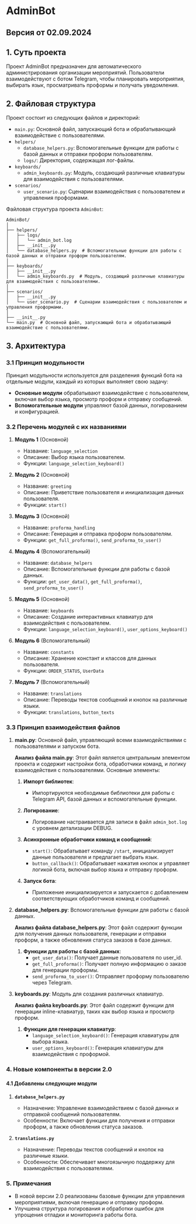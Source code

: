 
# AdminBot

## Версия от 02.09.2024

## 1. Суть проекта
Проект AdminBot предназначен для автоматического администрирования организации мероприятий. 
Пользователи взаимодействуют с ботом Telegram, чтобы планировать мероприятия, выбирать язык,
просматривать проформы и получать уведомления.

## 2. Файловая структура
Проект состоит из следующих файлов и директорий:

- `main.py`: Основной файл, запускающий бота и обрабатывающий взаимодействие с пользователями.
- `helpers/`
  - `database_helpers.py`: Вспомогательные функции для работы с базой данных и отправки проформ пользователям.
  - `logs/`: Директория, содержащая лог-файлы.
- `keyboards/`
  - `admin_keyboards.py`: Модуль, создающий различные клавиатуры для взаимодействия с пользователями.
- `scenarios/`
  - `user_scenario.py`: Сценарии взаимодействия с пользователем и управления проформами.

Файловая структура проекта `AdminBot`:

```plaintext
AdminBot/
│
├── helpers/
│   ├── logs/
│   │   └── admin_bot.log
│   ├── __init__.py
│   └── database_helpers.py  # Вспомогательные функции для работы с базой данных и отправки проформ пользователям.
│
├── keyboards/
│   ├── __init__.py
│   └── admin_keyboards.py  # Модуль, создающий различные клавиатуры для взаимодействия с пользователями.
│
├── scenarios/
│   ├── __init__.py
│   └── user_scenario.py  # Сценарии взаимодействия с пользователем и управления проформами.
│
├── __init__.py
└── main.py  # Основной файл, запускающий бота и обрабатывающий взаимодействие с пользователями.
```

## 3. Архитектура

### 3.1 Принцип модульности
Принцип модульности используется для разделения функций бота на отдельные модули, каждый из которых выполняет свою задачу:

- **Основные модули** обрабатывают взаимодействие с пользователем, включая выбор языка, просмотр проформ и отправку сообщений.
- **Вспомогательные модули** управляют базой данных, логированием и конфигурацией.

### 3.2 Перечень модулей с их названиями

1. **Модуль 1** (Основной)
   - Название: `language_selection`
   - Описание: Выбор языка пользователем.
   - Функции: `language_selection_keyboard()`

2. **Модуль 2** (Основной)
   - Название: `greeting`
   - Описание: Приветствие пользователя и инициализация данных пользователя.
   - Функции: `start()`

3. **Модуль 3** (Основной)
   - Название: `proforma_handling`
   - Описание: Генерация и отправка проформ пользователям.
   - Функции: `get_full_proforma()`, `send_proforma_to_user()`

4. **Модуль 4** (Вспомогательный)
   - Название: `database_helpers`
   - Описание: Вспомогательные функции для работы с базой данных.
   - Функции: `get_user_data()`, `get_full_proforma()`, `send_proforma_to_user()`

5. **Модуль 5** (Основной)
   - Название: `keyboards`
   - Описание: Создание интерактивных клавиатур для взаимодействия с пользователем.
   - Функции: `language_selection_keyboard()`, `user_options_keyboard()`

6. **Модуль 6** (Вспомогательный)
   - Название: `constants`
   - Описание: Хранение констант и классов для данных пользователя.
   - Функции: `ORDER_STATUS`, `UserData`

7. **Модуль 7** (Вспомогательный)
   - Название: `translations`
   - Описание: Переводы текстов сообщений и кнопок на различные языки.
   - Функции: `translations`, `button_texts`

### 3.3 Принцип взаимодействия файлов

1. **main.py**: Основной файл, управляющий всеми взаимодействиями с пользователями и запуском бота.

   **Анализ файла main.py**:
   Этот файл является центральным элементом проекта и содержит настройки бота, обработчики команд, и логику взаимодействия с пользователями. Основные элементы:


   1. **Импорт библиотек**:
      - Импортируются необходимые библиотеки для работы с Telegram API, базой данных и вспомогательные функции.

   2. **Логирование**:
      - Логирование настраивается для записи в файл `admin_bot.log` с уровнем детализации DEBUG.

   3. **Асинхронные обработчики команд и сообщений**:
      - `start()`: Обрабатывает команду `/start`, инициализирует данные пользователя и предлагает выбрать язык.
      - `button_callback()`: Обрабатывает нажатия кнопок и управляет логикой бота, включая выбор языка и отправку проформ.

   4. **Запуск бота**:
      - Приложение инициализируется и запускается с добавлением соответствующих обработчиков команд и сообщений.

2. **database_helpers.py**: Вспомогательные функции для работы с базой данных.

   **Анализ файла database_helpers.py**:
   Этот файл содержит функции для получения данных пользователя, генерации и отправки проформ, а также обновления статуса заказов в базе данных.

   1. **Функции для работы с базой данных**:
      - `get_user_data()`: Получает данные пользователя по user_id.
      - `get_full_proforma()`: Получает полную информацию о заказе для генерации проформы.
      - `send_proforma_to_user()`: Отправляет проформу пользователю через Telegram.

3. **keyboards.py**: Модуль для создания различных клавиатур.

   **Анализ файла keyboards.py**:
   Этот файл содержит функции для генерации inline-клавиатур, таких как выбор языка и просмотр проформ.

   1. **Функции для генерации клавиатур**:
      - `language_selection_keyboard()`: Генерация клавиатуры для выбора языка.
      - `user_options_keyboard()`: Генерация клавиатуры для взаимодействия с проформой.

### 4. Новые компоненты в версии 2.0

#### 4.1 Добавлены следующие модули

1. **`database_helpers.py`**
   - Назначение: Управление взаимодействием с базой данных и отправкой сообщений пользователям.
   - Особенности: Включает функции для получения и отправки проформ, а также обновления статуса заказов.

2. **`translations.py`**
   - Назначение: Переводы текстов сообщений и кнопок на различные языки.
   - Особенности: Обеспечивает многоязычную поддержку для взаимодействия с пользователями.

### 5. Примечания

- В новой версии 2.0 реализованы базовые функции для управления мероприятиями, включая генерацию и отправку проформ.
- Улучшена структура логирования и обработки ошибок для упрощения отладки и мониторинга работы бота.
